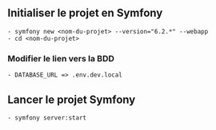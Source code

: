## Initialiser le projet en Symfony

    - symfony new <nom-du-projet> --version="6.2.*" --webapp
    - cd <nom-du-projet>

### Modifier le lien vers la BDD

    - DATABASE_URL => .env.dev.local


## Lancer le projet Symfony

    - symfony server:start